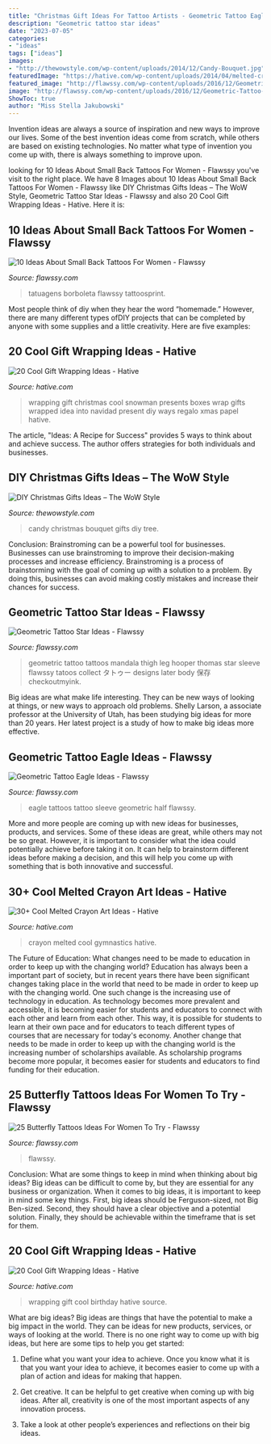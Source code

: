 ```yaml
---
title: "Christmas Gift Ideas For Tattoo Artists - Geometric Tattoo Eagle Ideas"
description: "Geometric tattoo star ideas"
date: "2023-07-05"
categories:
- "ideas"
tags: ["ideas"]
images:
- "http://thewowstyle.com/wp-content/uploads/2014/12/Candy-Bouquet.jpg"
featuredImage: "https://hative.com/wp-content/uploads/2014/04/melted-crayon-art/10-gymnastics.jpg"
featured_image: "http://flawssy.com/wp-content/uploads/2016/12/Geometric-Tattoo-New.jpg"
image: "http://flawssy.com/wp-content/uploads/2016/12/Geometric-Tattoo-New.jpg"
ShowToc: true
author: "Miss Stella Jakubowski"
---
```



Invention ideas are always a source of inspiration and new ways to improve our lives. Some of the best invention ideas come from scratch, while others are based on existing technologies. No matter what type of invention you come up with, there is always something to improve upon.

	

		
looking for 10 Ideas About Small Back Tattoos For Women - Flawssy you've visit to the right place. We have 8 Images about 10 Ideas About Small Back Tattoos For Women - Flawssy like DIY Christmas Gifts Ideas – The WoW Style, Geometric Tattoo Star Ideas - Flawssy and also 20 Cool Gift Wrapping Ideas - Hative. Here it is:
		
    
## 10 Ideas About Small Back Tattoos For Women - Flawssy

<img loading=lazy src="https://www.flawssy.com/wp-content/uploads/2016/06/Small-Butterfly-Tattoos-for-Women-3.jpg" onerror="this.onerror=null;this.src='https://tse3.mm.bing.net/th?id=OIP.9ii_Z6jamskNf4s7pVuJggHaLI&amp;pid=15.1';" alt="10 Ideas About Small Back Tattoos For Women - Flawssy">

_Source: flawssy.com_

>tatuagens borboleta flawssy tattoosprint. 

	

Most people think of diy when they hear the word “homemade.” However, there are many different types ofDIY projects that can be completed by anyone with some supplies and a little creativity. Here are five examples:

    
## 20 Cool Gift Wrapping Ideas - Hative

<img loading=lazy src="http://hative.com/wp-content/uploads/2014/10/gift-wrapping-ideas/7-cool-gift-wrapping-ideas.jpg" onerror="this.onerror=null;this.src='https://tse2.mm.bing.net/th?id=OIP.FCGR5qcVwaA-UGUQzGBzGgHaM2&amp;pid=15.1';" alt="20 Cool Gift Wrapping Ideas - Hative">

_Source: hative.com_

>wrapping gift christmas cool snowman presents boxes wrap gifts wrapped idea into navidad present diy ways regalo xmas papel hative. 

	

The article, "Ideas: A Recipe for Success" provides 5 ways to think about and achieve success. The author offers strategies for both individuals and businesses.

    
## DIY Christmas Gifts Ideas – The WoW Style

<img loading=lazy src="http://thewowstyle.com/wp-content/uploads/2014/12/Candy-Bouquet.jpg" onerror="this.onerror=null;this.src='https://tse2.mm.bing.net/th?id=OIP.LWucwJjChst97Z-hyhyJUgHaLJ&amp;pid=15.1';" alt="DIY Christmas Gifts Ideas – The WoW Style">

_Source: thewowstyle.com_

>candy christmas bouquet gifts diy tree. 

	

Conclusion: Brainstroming can be a powerful tool for businesses.
Businesses can use brainstroming to improve their decision-making processes and increase efficiency. Brainstroming is a process of brainstorming with the goal of coming up with a solution to a problem. By doing this, businesses can avoid making costly mistakes and increase their chances for success.

    
## Geometric Tattoo Star Ideas - Flawssy

<img loading=lazy src="http://flawssy.com/wp-content/uploads/2016/12/Geometric-Tattoo-New.jpg" onerror="this.onerror=null;this.src='https://tse1.mm.bing.net/th?id=OIP.UDqt6jGvzGndIQVcfqw0qwHaPY&amp;pid=15.1';" alt="Geometric Tattoo Star Ideas - Flawssy">

_Source: flawssy.com_

>geometric tattoo tattoos mandala thigh leg hooper thomas star sleeve flawssy tatoos collect タトゥー designs later body 保存 checkoutmyink. 

	

Big ideas are what make life interesting. They can be new ways of looking at things, or new ways to approach old problems. Shelly Larson, a associate professor at the University of Utah, has been studying big ideas for more than 20 years. Her latest project is a study of how to make big ideas more effective.

    
## Geometric Tattoo Eagle Ideas - Flawssy

<img loading=lazy src="http://flawssy.com/wp-content/uploads/2016/12/Eagle-Half-Sleeve-Tattoos.jpg" onerror="this.onerror=null;this.src='https://tse2.mm.bing.net/th?id=OIP.vgQCkdVx5JaKMwm6NPLQ0QHaJ4&amp;pid=15.1';" alt="Geometric Tattoo Eagle Ideas - Flawssy">

_Source: flawssy.com_

>eagle tattoos tattoo sleeve geometric half flawssy. 

	

More and more people are coming up with new ideas for businesses, products, and services. Some of these ideas are great, while others may not be so great. However, it is important to consider what the idea could potentially achieve before taking it on. It can help to brainstorm different ideas before making a decision, and this will help you come up with something that is both innovative and successful.

    
## 30+ Cool Melted Crayon Art Ideas - Hative

<img loading=lazy src="https://hative.com/wp-content/uploads/2014/04/melted-crayon-art/10-gymnastics.jpg" onerror="this.onerror=null;this.src='https://tse2.mm.bing.net/th?id=OIP.znXxIh5UvBw51Ktxt235XgHaJ4&amp;pid=15.1';" alt="30+ Cool Melted Crayon Art Ideas - Hative">

_Source: hative.com_

>crayon melted cool gymnastics hative. 

	

The Future of Education: What changes need to be made to education in order to keep up with the changing world?
Education has always been a important part of society, but in recent years there have been significant changes taking place in the world that need to be made in order to keep up with the changing world. One such change is the increasing use of technology in education. As technology becomes more prevalent and accessible, it is becoming easier for students and educators to connect with each other and learn from each other. This way, it is possible for students to learn at their own pace and for educators to teach different types of courses that are necessary for today's economy. Another change that needs to be made in order to keep up with the changing world is the increasing number of scholarships available. As scholarship programs become more popular, it becomes easier for students and educators to find funding for their education.

    
## 25 Butterfly Tattoos Ideas For Women To Try - Flawssy

<img loading=lazy src="https://www.flawssy.com/wp-content/uploads/2016/04/Unique-Butterfly-Tattoos-Women.jpg" onerror="this.onerror=null;this.src='https://tse1.mm.bing.net/th?id=OIP.2644kfaz3NJ38uUwlTlYaAHaJ5&amp;pid=15.1';" alt="25 Butterfly Tattoos Ideas For Women To Try - Flawssy">

_Source: flawssy.com_

>flawssy. 

	

Conclusion: What are some things to keep in mind when thinking about big ideas?
Big ideas can be difficult to come by, but they are essential for any business or organization. When it comes to big ideas, it is important to keep in mind some key things. First, big ideas should be Ferguson-sized, not Big Ben-sized. Second, they should have a clear objective and a potential solution. Finally, they should be achievable within the timeframe that is set for them.

    
## 20 Cool Gift Wrapping Ideas - Hative

<img loading=lazy src="http://hative.com/wp-content/uploads/2014/10/gift-wrapping-ideas/3-cool-gift-wrapping-ideas.jpg" onerror="this.onerror=null;this.src='https://tse2.mm.bing.net/th?id=OIP.IumchR58nq-vAcfGyDOSDAHaJ4&amp;pid=15.1';" alt="20 Cool Gift Wrapping Ideas - Hative">

_Source: hative.com_

>wrapping gift cool birthday hative source. 

	

What are big ideas?
Big ideas are things that have the potential to make a big impact in the world. They can be ideas for new products, services, or ways of looking at the world. There is no one right way to come up with big ideas, but here are some tips to help you get started:
1. Define what you want your idea to achieve. Once you know what it is that you want your idea to achieve, it becomes easier to come up with a plan of action and ideas for making that happen.

2. Get creative. It can be helpful to get creative when coming up with big ideas. After all, creativity is one of the most important aspects of any innovation process.

3. Take a look at other people’s experiences and reflections on their big ideas.

